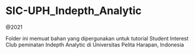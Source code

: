 # SIC-UPH_Indepth_Analytic
@2021

Folder ini memuat bahan yang dipergunakan untuk tutorial Student Interest Club peminatan Indepth Analytic
di Universitas Pelita Harapan, Indonesia
